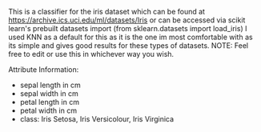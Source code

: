 This is a classifier for the iris dataset which can be found at https://archive.ics.uci.edu/ml/datasets/Iris or can be accessed via scikit learn's prebuilt datasets import (from sklearn.datasets import load_iris) I used KNN as a default for this as it is the one im most comfortable with as its simple and gives good results for these types of datasets. NOTE: Feel free to edit or use this in whichever way you wish.

Attribute Information:

- sepal length in cm
- sepal width in cm
- petal length in cm
- petal width in cm
- class: Iris Setosa, Iris Versicolour, Iris Virginica

